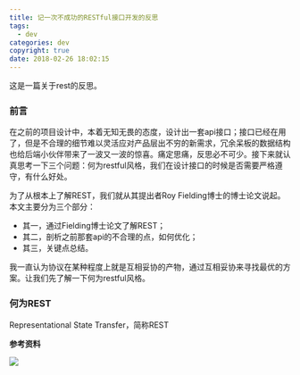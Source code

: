 ```yaml
---
title: 记一次不成功的RESTful接口开发的反思
tags:
  - dev
categories: dev
copyright: true
date: 2018-02-26 18:02:15
---
```

这是一篇关于rest的反思。
<!--more-->
### 前言
在之前的项目设计中，本着无知无畏的态度，设计出一套api接口；接口已经在用了，但是不合理的细节难以灵活应对产品层出不穷的新需求，冗余呆板的数据结构也给后端小伙伴带来了一波又一波的惊喜。痛定思痛，反思必不可少。接下来就认真思考一下三个问题：何为restful风格，我们在设计接口的时候是否需要严格遵守，有什么好处。

为了从根本上了解REST，我们就从其提出者Roy Fielding博士的博士论文说起。本文主要分为三个部分：
* 其一，通过Fielding博士论文了解REST；
* 其二，剖析之前那套api的不合理的点，如何优化；
* 其三，关键点总结。

我一直认为协议在某种程度上就是互相妥协的产物，通过互相妥协来寻找最优的方案。让我们先了解一下何为restful风格。
### 何为REST
Representational State Transfer，简称REST

**参考资料**
[]()

![](http://oankigr4l.bkt.clouddn.com/wexin.png)